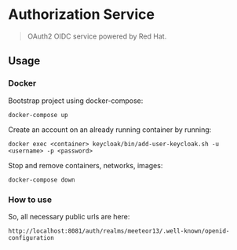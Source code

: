 
# Authorization Service

> OAuth2 OIDC service powered by Red Hat.

## Usage

### Docker

Bootstrap project using docker-compose:
```
docker-compose up
```

Create an account on an already running container by running:
```
docker exec <container> keycloak/bin/add-user-keycloak.sh -u <username> -p <password>
```

Stop and remove containers, networks, images:
```
docker-compose down
```

### How to use

So, all necessary public urls are here:

`http://localhost:8081/auth/realms/meeteor13/.well-known/openid-configuration`
